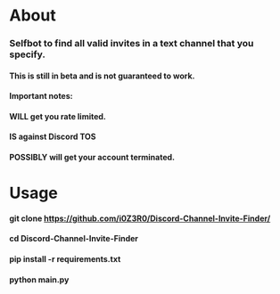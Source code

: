 # About
### Selfbot to find all valid invites in a text channel that you specify. 
#### This is still in beta and is not guaranteed to work. 
#### Important notes: 
#### WILL get you rate limited. 
#### IS against Discord TOS
#### POSSIBLY will get your account terminated. 
# Usage
#### git clone https://github.com/i0Z3R0/Discord-Channel-Invite-Finder/
#### cd Discord-Channel-Invite-Finder
#### pip install -r requirements.txt
#### python main.py
